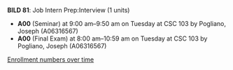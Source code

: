 **BILD 81**: Job Intern Prep:Interview (1 units)

- **A00** (Seminar) at 9:00 am–9:50 am on Tuesday at CSC 103 by Pogliano, Joseph (A06316567)
- **A00** (Final Exam) at 8:00 am–10:59 am on Tuesday at CSC 103 by Pogliano, Joseph (A06316567)

[Enrollment numbers over time](./BILD81.tsv)
